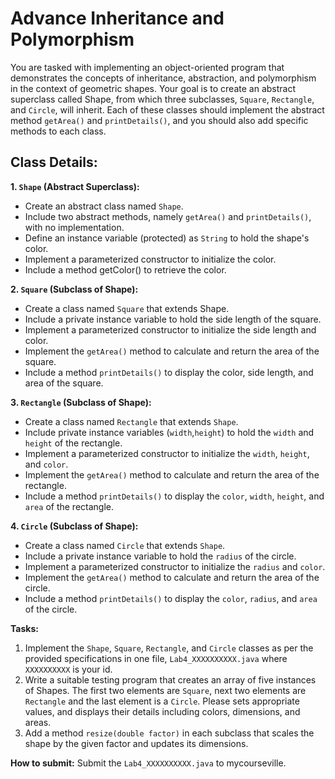 # Advance Inheritance and Polymorphism

You are tasked with implementing an object-oriented program that demonstrates the concepts of inheritance, abstraction, and polymorphism in the context of geometric shapes. Your goal is to create an abstract superclass called Shape, from which three subclasses, `Square`, `Rectangle`, and `Circle`, will inherit. Each of these classes should implement the abstract method `getArea()` and `printDetails()`, and you should also add specific methods to each class.

## Class Details:

**1. `Shape` (Abstract Superclass):**

* Create an abstract class named `Shape`.
* Include two abstract methods, namely `getArea()` and `printDetails()`, with no implementation.
* Define an instance variable (protected) as `String` to hold the shape's color.
* Implement a parameterized constructor to initialize the color.
* Include a method getColor() to retrieve the color.

**2. `Square` (Subclass of Shape):**

* Create a class named `Square` that extends Shape.
* Include a private instance variable to hold the side length of the square.
* Implement a parameterized constructor to initialize the side length and color.
* Implement the `getArea()` method to calculate and return the area of the square.
* Include a method `printDetails()` to display the color, side length, and area of the square.

**3. `Rectangle` (Subclass of Shape):**

* Create a class named `Rectangle` that extends `Shape`.
* Include private instance variables (`width`,`height`) to hold the `width` and `height` of the rectangle.
* Implement a parameterized constructor to initialize the `width`, `height`, and `color`.
* Implement the `getArea()` method to calculate and return the area of the rectangle.
* Include a method `printDetails()` to display the `color`, `width`, `height`, and `area` of the rectangle.

**4. `Circle` (Subclass of Shape):**

* Create a class named `Circle` that extends `Shape`.
* Include a private instance variable to hold the `radius` of the circle.
* Implement a parameterized constructor to initialize the `radius` and `color`.
* Implement the `getArea()` method to calculate and return the area of the circle.
* Include a method `printDetails()` to display the `color`, `radius`, and `area` of the circle.

**Tasks:**

1. Implement the `Shape`, `Square`, `Rectangle`, and `Circle` classes as per the provided specifications in one file, `Lab4_XXXXXXXXXX.java` where `XXXXXXXXXX` is your id.
2. Write a suitable testing program that creates an array of five instances of Shapes. The first two elements are `Square`, next two elements are `Rectangle` and the last element is a `Circle`. Please sets appropriate values, and displays their details including colors, dimensions, and areas.
3. Add a method `resize(double factor)` in each subclass that scales the shape by the given factor and updates its dimensions.

**How to submit:**
Submit the `Lab4_XXXXXXXXXX.java` to mycourseville.